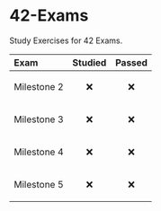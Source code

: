 # 42-Exams
Study Exercises for 42 Exams.

| Exam | Studied     | Passed     |
| :-------- | :------- | :------- |
| Milestone 2 | <p align="center">❌</p> | <p align="center">❌</p> |
| Milestone 3 | <p align="center">❌</p> | <p align="center">❌</p> |
| Milestone 4 | <p align="center">❌</p> | <p align="center">❌</p> |
| Milestone 5 | <p align="center">❌</p> | <p align="center">❌</p> |
